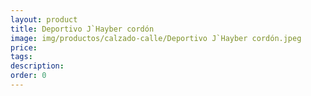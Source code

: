 ```yaml
---
layout: product
title: Deportivo J`Hayber cordón
image: img/productos/calzado-calle/Deportivo J`Hayber cordón.jpeg
price: 
tags: 
description: 
order: 0
---
```

